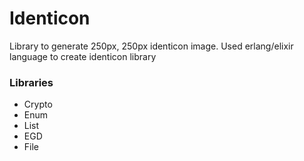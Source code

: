 # Identicon

Library to generate 250px, 250px identicon image. 
Used erlang/elixir language to create identicon library

### Libraries 
* Crypto
* Enum
* List
* EGD
* File 



